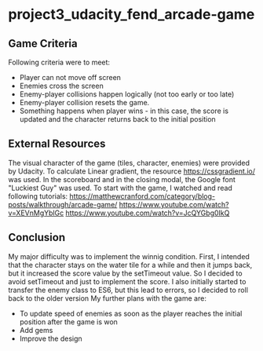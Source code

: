 # project3_udacity_fend_arcade-game

## Game Criteria
Following criteria were to meet:
* Player can not move off screen
* Enemies cross the screen
* Enemy-player collisions happen logically (not too early or too late)
* Enemy-player collision resets the game.
* Something happens when player wins - in this case, the score is updated and the character returns back to the initial position

## External Resources

The visual character of the game (tiles, character, enemies) were provided by Udacity. To calculate Linear gradient, the resource https://cssgradient.io/ was used. In the scoreboard and in the closing modal, the Google font "Luckiest Guy" was used.
To start with the game, I watched and read following tutorials:
https://matthewcranford.com/category/blog-posts/walkthrough/arcade-game/
https://www.youtube.com/watch?v=XEVnMgYblGc
https://www.youtube.com/watch?v=JcQYGbg0IkQ


## Conclusion
My major difficulty was to implement the winnig condition. First, I intended that the character stays on the water tile for a while and then it jumps back, but it increased the score value by the setTimeout value. So I decided to avoid setTimeout and just to implement the score.
I also initially started to transfer the enemy class to ES6, but this lead to errors, so I decided to roll back to the older version
My further plans with the game are:
* To update speed of enemies as soon as the player reaches the initial position after the game is won
* Add gems
* Improve the design
